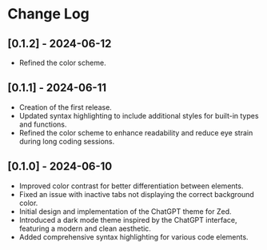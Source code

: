 # Change Log

## [0.1.2] - 2024-06-12

-   Refined the color scheme.

## [0.1.1] - 2024-06-11

-   Creation of the first release.
-   Updated syntax highlighting to include additional styles for built-in types and functions.
-   Refined the color scheme to enhance readability and reduce eye strain during long coding sessions.

## [0.1.0] - 2024-06-10

-   Improved color contrast for better differentiation between elements.
-   Fixed an issue with inactive tabs not displaying the correct background color.
-   Initial design and implementation of the ChatGPT theme for Zed.
-   Introduced a dark mode theme inspired by the ChatGPT interface, featuring a modern and clean aesthetic.
-   Added comprehensive syntax highlighting for various code elements.
